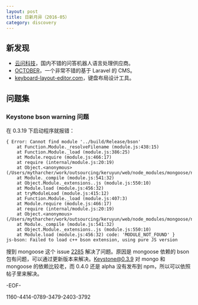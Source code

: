 ```yaml
---
layout: post
title: 日新月异（2016-05）
category: discovery
---
```


新发现
----------

* [云问科技](http://www.faqrobot.org/)，国内不错的问答机器人语言处理供应商。
* [OCTOBER](https://octobercms.com/)，一个非常不错的基于 Laravel 的 CMS。
* [keyboard-layout-editor.com](http://www.keyboard-layout-editor.com/)，键盘布局设计工具。



问题集
----------

### Keystone bson warning 问题

在 0.3.19 下启动程序就报错：

~~~
{ Error: Cannot find module '../build/Release/bson'
    at Function.Module._resolveFilename (module.js:438:15)
    at Function.Module._load (module.js:386:25)
    at Module.require (module.js:466:17)
    at require (internal/module.js:20:19)
    at Object.<anonymous> (/Users/mytharcher/work/outsourcing/keruyun/web/node_modules/mongoose/node_modules/bson/ext/index.js:15:10)
    at Module._compile (module.js:541:32)
    at Object.Module._extensions..js (module.js:550:10)
    at Module.load (module.js:456:32)
    at tryModuleLoad (module.js:415:12)
    at Function.Module._load (module.js:407:3)
    at Module.require (module.js:466:17)
    at require (internal/module.js:20:19)
    at Object.<anonymous> (/Users/mytharcher/work/outsourcing/keruyun/web/node_modules/mongoose/node_modules/bson/lib/bson/index.js:3:24)
    at Module._compile (module.js:541:32)
    at Object.Module._extensions..js (module.js:550:10)
    at Module.load (module.js:456:32) code: 'MODULE_NOT_FOUND' }
js-bson: Failed to load c++ bson extension, using pure JS version
~~~

搜到 mongoose 这个 issue [2285](https://github.com/Automattic/mongoose/issues/2285#issuecomment-218196162) 解决了问题。原因是 mongoose 依赖的 bson 包有问题，可以通过更新版本来解决。Keystone@0.3.9 对 mongo 和 mongoose 的依赖比较老，而 0.4.0 还是 alpha 没有发布到 npm，所以可以依照帖子里来解决。



-EOF-

1160-4414-0789-3479-2403-3792
